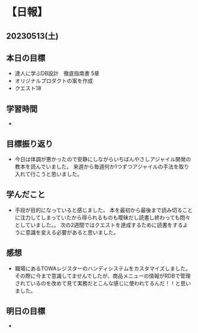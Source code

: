 # 【日報】
## 20230513(土)
## 本日の目標
- 達人に学ぶDB設計　徹底指南書 5章
- オリジナルプロダクトの案を作成
- クエスト18

## 学習時間
- 

## 目標振り返り
- 今日は体調が悪かったので安静にしながらいちばんやさしアジャイル開発の教本を読んでいました。
来週から毎週何か1つずつアジャイルの手法を取り入れて行こうと思いました。

## 学んだこと
- 手段が目的になっていると感じました。
本を最初から最後まで読み切ることに注力してしまっていたから得られるものも曖昧だし読書し終わっても悶々としていました。。
次の2週間ではクエストを達成するために読書をするように意識を変える必要があると思いました。

## 感想
- 職場にあるTOWAレジスターのハンディシステムをカスタマイズしました。
その際に今まで意識してませんでしたが、商品メニューの情報がRDBで管理されているのを改めて見て実務だとこんな感じに使われてるんだ！！と思いました。

## 明日の目標
- 


